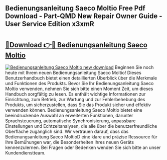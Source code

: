 ## Bedienungsanleitung Saeco Moltio Free Pdf Download - Part-QMD New Repair Owner Guide - User Service Edition x3xmR

# <h2><a href="http://df4qte9.blite.top/?on=Bedienungsanleitung+Saeco+Moltio">🔗Download 👉🔴 Bedienungsanleitung Saeco Moltio</a></h2>

[![Bedienungsanleitung Saeco Moltio new download](https://i.imgur.com/lujVjoI.png)](http://df4qte9.blite.top/?on=Bedienungsanleitung+Saeco+Moltio)
Beginnen Sie noch heute mit Ihrem neuen Bedienungsanleitung Saeco Moltio! Dieses Benutzerhandbuch bietet einen detaillierten Überblick über die Merkmale und Funktionen des Produkts. Bevor Sie Ihr Bedienungsanleitung Saeco Moltio verwenden, nehmen Sie sich bitte einen Moment Zeit, um dieses Handbuch sorgfältig zu lesen. Es enthält wichtige Informationen zur Einrichtung, zum Betrieb, zur Wartung und zur Fehlerbehebung des Produkts, um sicherzustellen, dass Sie das Produkt sicher und effektiv verwenden können. Bedienungsanleitung Saeco Moltio bietet eine beeindruckende Auswahl an erweiterten Funktionen, darunter Sprachsteuerung, automatische Synchronisierung, anpassbare Einstellungen und Echtzeitanalysen, die alle über die benutzerfreundliche Oberfläche zugänglich sind. Wir vertrauen darauf, dass das Bedienungsanleitung Saeco MoltioD eine klare und präzise Ressource für Ihre Bemühungen war, die Besonderheiten Ihres neuen Geräts kennenzulernen. Bei Fragen oder Bedenken wenden Sie sich bitte an unser Kundendienstteam.
